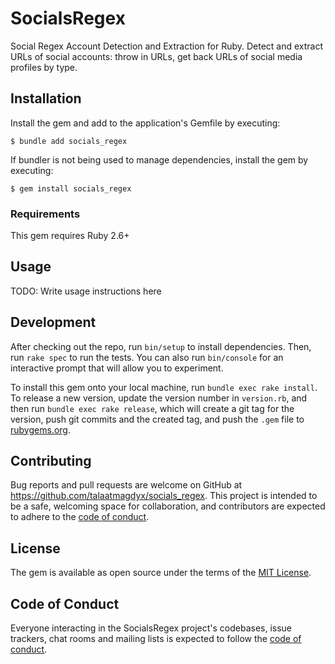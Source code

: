 # SocialsRegex

Social Regex Account Detection and Extraction for Ruby. Detect and extract URLs of social accounts: throw in URLs, get back URLs of social media profiles by type.

## Installation

Install the gem and add to the application's Gemfile by executing:

    $ bundle add socials_regex

If bundler is not being used to manage dependencies, install the gem by executing:

    $ gem install socials_regex

### Requirements
This gem requires Ruby 2.6+

## Usage

TODO: Write usage instructions here

## Development

After checking out the repo, run `bin/setup` to install dependencies. Then, run `rake spec` to run the tests. You can also run `bin/console` for an interactive prompt that will allow you to experiment.

To install this gem onto your local machine, run `bundle exec rake install`. To release a new version, update the version number in `version.rb`, and then run `bundle exec rake release`, which will create a git tag for the version, push git commits and the created tag, and push the `.gem` file to [rubygems.org](https://rubygems.org).

## Contributing

Bug reports and pull requests are welcome on GitHub at https://github.com/talaatmagdyx/socials_regex. This project is intended to be a safe, welcoming space for collaboration, and contributors are expected to adhere to the [code of conduct](https://github.com/[USERNAME]/socials_regex/blob/master/CODE_OF_CONDUCT.md).

## License

The gem is available as open source under the terms of the [MIT License](https://opensource.org/licenses/MIT).

## Code of Conduct

Everyone interacting in the SocialsRegex project's codebases, issue trackers, chat rooms and mailing lists is expected to follow the [code of conduct](https://github.com/[USERNAME]/socials_regex/blob/master/.github/CODE_OF_CONDUCT.md).
